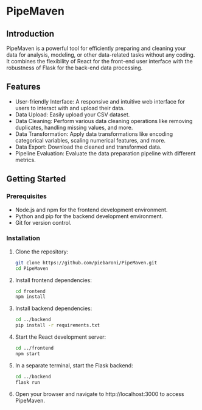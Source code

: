 # PipeMaven

## Introduction
PipeMaven is a powerful tool for efficiently preparing and cleaning your data for analysis, modeling, or other data-related tasks without any coding.
It combines the flexibility of React for the front-end user interface with the robustness of Flask for the back-end data processing.

## Features
- User-friendly Interface: A responsive and intuitive web interface for users to interact with and upload their data.
- Data Upload: Easily upload your CSV dataset.
- Data Cleaning: Perform various data cleaning operations like removing duplicates, handling missing values, and more.
- Data Transformation: Apply data transformations like encoding categorical variables, scaling numerical features, and more.
- Data Export: Download the cleaned and transformed data.
- Pipeline Evaluation: Evaluate the data preparation pipeline with different metrics. 

## Getting Started
### Prerequisites
- Node.js and npm for the frontend development environment.
- Python and pip for the backend development environment.
- Git for version control.

### Installation
1. Clone the repository:
   ```bash
   git clone https://github.com/piebaroni/PipeMaven.git
   cd PipeMaven
2. Install frontend dependencies:
   ```bash
   cd frontend
   npm install
3. Install backend dependencies:
   ```bash
   cd ../backend
   pip install -r requirements.txt
4. Start the React development server:
   ```bash
   cd ../frontend
   npm start
5. In a separate terminal, start the Flask backend:
   ```bash
   cd ../backend
   flask run 
6. Open your browser and navigate to http://localhost:3000 to access PipeMaven. 
